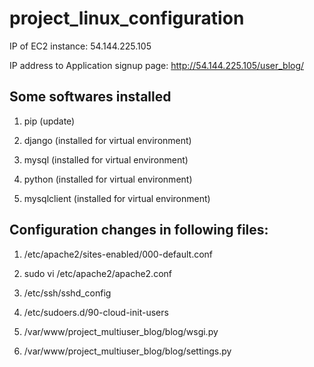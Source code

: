 # project_linux_configuration

IP of EC2 instance: 54.144.225.105

IP address to Application signup page: http://54.144.225.105/user_blog/

## Some softwares installed

1. pip (update)

2. django (installed for virtual environment)

3. mysql (installed for virtual environment)

4. python (installed for virtual environment)

5. mysqlclient (installed for virtual environment)

## Configuration changes in following files:

1. /etc/apache2/sites-enabled/000-default.conf 

2. sudo vi /etc/apache2/apache2.conf

3. /etc/ssh/sshd_config

4. /etc/sudoers.d/90-cloud-init-users

5. /var/www/project_multiuser_blog/blog/wsgi.py

6. /var/www/project_multiuser_blog/blog/settings.py



